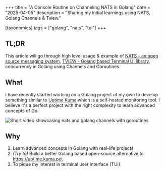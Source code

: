 +++
title = "A Console Routine on Channeling NATS in Golang"
date = "2025-04-05"
description = "Sharing my initial learnings using NATS, Golang Channels & Tview."

[taxonomies]
tags = ["golang", "nats", "tui"]
+++

## TL;DR

This article will go through high level usage & example of [NATS - an open source messaging system](https://nats.io/), [TVIEW - Golang based Terminal UI library](https://github.com/rivo/tview), concurrency in Golang using Channels and Goroutines.

## What

I have recently started working on a Golang project of my own to develop something similar to [Uptime Kuma](https://uptime.kuma.pet/) which is a self-hosted monitoring tool. I believe it's a perfect project with the right complexity to learn advanced concepts of Go.

![Short video showcasing nats and golang channels with goroutines](/img/channel-nats.gif)

## Why

1. Learn advanced concepts in Golang with real-life projects
2. _(Try to)_ Build a better Golang based open-source alternative to https://uptime.kuma.pet
3. To pique my interest in terminal user interface (TUI)
